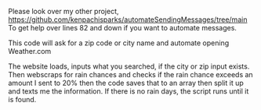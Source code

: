 Please look over my other project, https://github.com/kenpachisparks/automateSendingMessages/tree/main To get help over lines 82 and down if you want to automate messages.


This code will ask for a zip code or city name and automate opening Weather.com

The website loads, inputs what you searched, if the city or zip input exists. Then webscraps for rain chances and checks if the rain chance exceeds an amount I sent to 20% then the code saves that to an array then split it up and texts me the information. If there is no rain days, the script runs until it is found.
